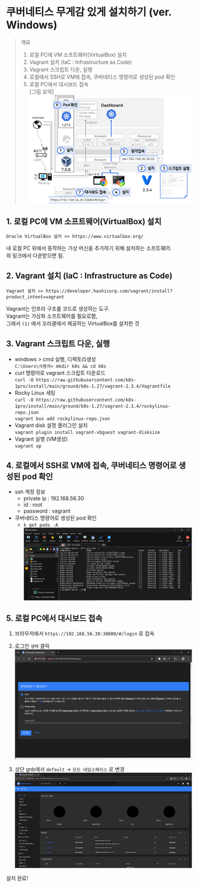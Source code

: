 # 쿠버네티스 무게감 있게 설치하기 (ver. Windows)
> 개요
> 1. 로컬 PC에 VM 소프트웨어(VirtualBox) 설치 
> 2. Vagrant 설치 (IaC : Infrastructure as Code)
> 3. Vagrant 스크립트 다운, 실행
> 4. 로컬에서 SSH로 VM에 접속, 쿠버네티스 명령어로 생성된 pod 확인
> 5. 로컬 PC에서 대시보드 접속  
> [그림 요약]
> ![total](kube_install.png)

## 1. 로컬 PC에 VM 소프트웨어(VirtualBox) 설치
    Oracle VirtualBox 설치 >> https://www.virtualbox.org/
  내 로컬 PC 위에서 동작하는 가상 머신을 추가하기 위해 설치하는 소프트웨어.   
  위 링크에서 다운받으면 됨.
  
## 2. Vagrant 설치 (IaC : Infrastructure as Code)
    Vagrant 설치 >> https://developer.hashicorp.com/vagrant/install?product_intent=vagrant
  Vagrant는 인프라 구조를 코드로 생성하는 도구.  
  Vagrant는 가상화 소프트웨어를 필요로함,   
  그래서 `(1)` 에서 오라클에서 제공하는 VirtualBox를 설치한 것
  
## 3. Vagrant 스크립트 다운, 실행
  - windows > cmd 실행, 디렉토리생성  
    `C:\Users\사용자> mkdir k8s && cd k8s`
  - curl 명령어로 vagrant 스크립트 다운로드  
    `curl -O https://raw.githubusercontent.com/k8s-1pro/install/main/ground/k8s-1.27/vagrant-2.3.4/Vagrantfile`
  - Rocky Linux 세팅  
    `curl -O https://raw.githubusercontent.com/k8s-1pro/install/main/ground/k8s-1.27/vagrant-2.3.4/rockylinux-repo.json`  
    `vagrant box add rockylinux-repo.json`
  - Vagrant disk 설정 플러그인 설치  
    `vagrant plugin install vagrant-vbguest vagrant-disksize`
  - Vagrant 실행 (VM생성)  
    `vagrant up`

## 4. 로컬에서 SSH로 VM에 접속, 쿠버네티스 명령어로 생성된 pod 확인
- ssh 계정 정보
  - private ip : 192.168.56.30 
  - id : root
  - password : vagrant
- 쿠버네티스 명령어로 생성된 pod 확인
  - `k get pods -A`
![img.png](ssh_connect.png)

## 5. 로컬 PC에서 대시보드 접속
1. 브라우저에서 `https://192.168.56.30:30000/#/login` 로 접속  
  

2. 로그인 `생략` 클릭
![img.png](dashboard_1.png)
  

3. 상단 gnb에서 `default` -> `모든 네임스페이스` 로 변경
![img.png](dashboard_2.png)
  
설치 완료!
